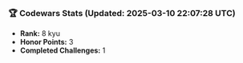 ### 🏆 Codewars Stats (Updated: 2025-03-10 22:07:28 UTC)

- **Rank:** 8 kyu
- **Honor Points:** 3
- **Completed Challenges:** 1
